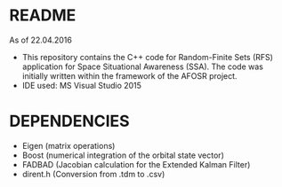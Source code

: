 # README #

As of 22.04.2016

* This repository contains the C++ code for Random-Finite Sets (RFS) application for Space Situational Awareness (SSA).
  The code was initially written within the framework of the AFOSR project.
* IDE used: MS Visual Studio 2015

# DEPENDENCIES #

* Eigen (matrix operations)
* Boost (numerical integration of the orbital state vector)
* FADBAD (Jacobian calculation for the Extended Kalman Filter)
* dirent.h (Conversion from .tdm to .csv)